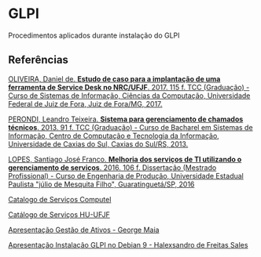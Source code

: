 # GLPI

Procedimentos aplicados durante instalação do GLPI

## Referências
[OLIVEIRA, Daniel de. **Estudo de caso para a implantação de uma ferramenta de Service Desk no NRC/UFJF**. 2017. 115 f. TCC (Graduação) - Curso de Sistemas de Informação, Ciências da Computação, Universidade Federal de Juiz de Fora, Juiz de Fora/MG, 2017.](docs/TCC_danieldeoliveira.pdf)

[PERONDI, Leandro Teixeira. **Sistema para gerenciamento de chamados técnicos**. 2013. 91 f. TCC (Graduação) - Curso de Bacharel em Sistemas de Informação, Centro de Computação e Tecnologia da Informação, Universidade de Caxias do Sul, Caxias do Sul/RS, 2013.](docs/TCC_leandroteixeiraperondi.pdf)

[LOPES, Santiago José Franco. **Melhoria dos serviços de TI utilizando o gerenciamento de serviços**. 2016. 106 f. Dissertação (Mestrado Profissional) - Curso de Engenharia de Produção, Universidade Estadual Paulista "júlio de Mesquita Filho", Guaratinguetá/SP, 2016](docs/TCC_santianojosefrancolopes.pdf)

[Catalogo de Serviços Computel](docs/Catalogo_de_Servicos_Computel.pdf)

[Catálogo de Serviços HU-UFJF](docs/Catalogo_Servicos_HU-UFJF.pdf)

[Apresentação Gestão de Ativos - George Maia](docs/Gestao_de_ativos_georgemaia.pdf)

[Apresentação Instalação GLPI no Debian 9 - Halexsandro de Freitas Sales](https://pt.slideshare.net/halexsandro/glpi-debian-9)